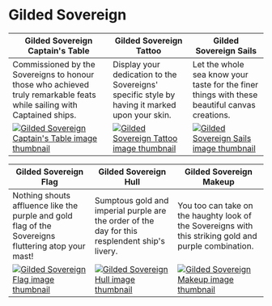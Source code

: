 # Gilded Sovereign

| Gilded Sovereign Captain's Table | Gilded Sovereign Tattoo | Gilded Sovereign Sails |
| -------------------------------- | ----------------------- | ---------------------- |
| Commissioned by the Sovereigns to honour those who achieved truly remarkable feats while sailing with Captained ships. | Display your dedication to the Sovereigns' specific style by having it marked upon your skin. | Let the whole sea know your taste for the finer things with these beautiful canvas creations. |
| [![Gilded Sovereign Captain's Table image thumbnail](https://seaofthieves.wiki.gg/images/b/bf/Gilded_Sovereign_Captain%27s_Table.png)](https://seaofthieves.wiki.gg/wiki/Gilded_Sovereign_Captain's_Table) | [![Gilded Sovereign Tattoo image thumbnail](https://seaofthieves.wiki.gg/images/7/7f/Gilded_Sovereign_Tattoo.png)](https://seaofthieves.wiki.gg/wiki/Gilded_Sovereign_Tattoo) | [![Gilded Sovereign Sails image thumbnail](https://seaofthieves.wiki.gg/images/f/f3/Gilded_Sovereign_Sails.png)](https://seaofthieves.wiki.gg/wiki/Gilded_Sovereign_Sails) |

| Gilded Sovereign Flag | Gilded Sovereign Hull | Gilded Sovereign Makeup |
| --------------------- | --------------------- | ----------------------- |
| Nothing shouts affluence like the purple and gold flag of the Sovereigns fluttering atop your mast! | Sumptous gold and imperial purple are the order of the day for this resplendent ship's livery. | You too can take on the haughty look of the Sovereigns with this striking gold and purple combination. |
| [![Gilded Sovereign Flag image thumbnail](https://seaofthieves.wiki.gg/images/f/f3/Gilded_Sovereign_Flag.png)](https://seaofthieves.wiki.gg/wiki/Gilded_Sovereign_Flag) | [![Gilded Sovereign Hull image thumbnail](https://seaofthieves.wiki.gg/images/4/41/Gilded_Sovereign_Hull.png)](https://seaofthieves.wiki.gg/wiki/Gilded_Sovereign_Hull) | [![Gilded Sovereign Makeup image thumbnail](https://seaofthieves.wiki.gg/images/6/64/Gilded_Sovereign_Makeup.png)](https://seaofthieves.wiki.gg/wiki/Gilded_Sovereign_Makeup) |
